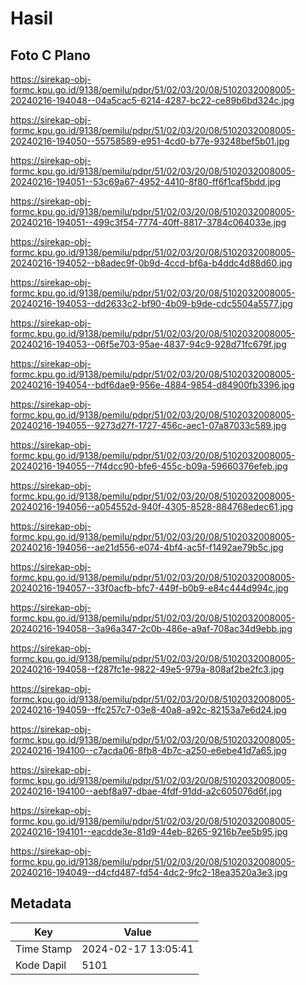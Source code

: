 # Hasil

## Foto C Plano

https://sirekap-obj-formc.kpu.go.id/9138/pemilu/pdpr/51/02/03/20/08/5102032008005-20240216-194048--04a5cac5-6214-4287-bc22-ce89b6bd324c.jpg

https://sirekap-obj-formc.kpu.go.id/9138/pemilu/pdpr/51/02/03/20/08/5102032008005-20240216-194050--55758589-e951-4cd0-b77e-93248bef5b01.jpg

https://sirekap-obj-formc.kpu.go.id/9138/pemilu/pdpr/51/02/03/20/08/5102032008005-20240216-194051--53c69a67-4952-4410-8f80-ff6f1caf5bdd.jpg

https://sirekap-obj-formc.kpu.go.id/9138/pemilu/pdpr/51/02/03/20/08/5102032008005-20240216-194051--499c3f54-7774-40ff-8817-3784c064033e.jpg

https://sirekap-obj-formc.kpu.go.id/9138/pemilu/pdpr/51/02/03/20/08/5102032008005-20240216-194052--b8adec9f-0b9d-4ccd-bf6a-b4ddc4d88d60.jpg

https://sirekap-obj-formc.kpu.go.id/9138/pemilu/pdpr/51/02/03/20/08/5102032008005-20240216-194053--dd2633c2-bf90-4b09-b9de-cdc5504a5577.jpg

https://sirekap-obj-formc.kpu.go.id/9138/pemilu/pdpr/51/02/03/20/08/5102032008005-20240216-194053--06f5e703-95ae-4837-94c9-928d71fc679f.jpg

https://sirekap-obj-formc.kpu.go.id/9138/pemilu/pdpr/51/02/03/20/08/5102032008005-20240216-194054--bdf6dae9-956e-4884-9854-d84900fb3396.jpg

https://sirekap-obj-formc.kpu.go.id/9138/pemilu/pdpr/51/02/03/20/08/5102032008005-20240216-194055--9273d27f-1727-456c-aec1-07a87033c589.jpg

https://sirekap-obj-formc.kpu.go.id/9138/pemilu/pdpr/51/02/03/20/08/5102032008005-20240216-194055--7f4dcc90-bfe6-455c-b09a-59660376efeb.jpg

https://sirekap-obj-formc.kpu.go.id/9138/pemilu/pdpr/51/02/03/20/08/5102032008005-20240216-194056--a054552d-940f-4305-8528-884768edec61.jpg

https://sirekap-obj-formc.kpu.go.id/9138/pemilu/pdpr/51/02/03/20/08/5102032008005-20240216-194056--ae21d556-e074-4bf4-ac5f-f1492ae79b5c.jpg

https://sirekap-obj-formc.kpu.go.id/9138/pemilu/pdpr/51/02/03/20/08/5102032008005-20240216-194057--33f0acfb-bfc7-449f-b0b9-e84c444d994c.jpg

https://sirekap-obj-formc.kpu.go.id/9138/pemilu/pdpr/51/02/03/20/08/5102032008005-20240216-194058--3a96a347-2c0b-486e-a9af-708ac34d9ebb.jpg

https://sirekap-obj-formc.kpu.go.id/9138/pemilu/pdpr/51/02/03/20/08/5102032008005-20240216-194058--f287fc1e-9822-49e5-979a-808af2be2fc3.jpg

https://sirekap-obj-formc.kpu.go.id/9138/pemilu/pdpr/51/02/03/20/08/5102032008005-20240216-194059--ffc257c7-03e8-40a8-a92c-82153a7e6d24.jpg

https://sirekap-obj-formc.kpu.go.id/9138/pemilu/pdpr/51/02/03/20/08/5102032008005-20240216-194100--c7acda06-8fb8-4b7c-a250-e6ebe41d7a65.jpg

https://sirekap-obj-formc.kpu.go.id/9138/pemilu/pdpr/51/02/03/20/08/5102032008005-20240216-194100--aebf8a97-dbae-4fdf-91dd-a2c605076d6f.jpg

https://sirekap-obj-formc.kpu.go.id/9138/pemilu/pdpr/51/02/03/20/08/5102032008005-20240216-194101--eacdde3e-81d9-44eb-8265-9216b7ee5b95.jpg

https://sirekap-obj-formc.kpu.go.id/9138/pemilu/pdpr/51/02/03/20/08/5102032008005-20240216-194049--d4cfd487-fd54-4dc2-9fc2-18ea3520a3e3.jpg


## Metadata

| Key        | Value               |
| ---------- | ------------------- |
| Time Stamp | 2024-02-17 13:05:41 |
| Kode Dapil | 5101                |



